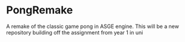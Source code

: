 # PongRemake
A remake of the classic game pong in ASGE engine. This will be a new repository building off the assignment from year 1 in uni
